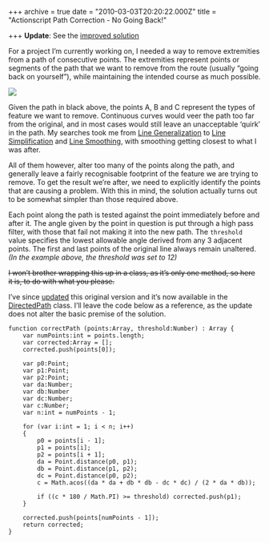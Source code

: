 +++
archive = true
date = "2010-03-03T20:20:22.000Z"
title = "Actionscript Path Correction - No Going Back!"

+++
**Update**: See the [improved solution](http://blog.duncanhall.net/2010/03/actionscript-path-correction-part-2/)

For a project I’m currently working on, I needed a way to remove extremities from a path of consecutive points. The extremities represent points or segments of the path that we want to remove from the route (usually “going back on yourself”), while maintaining the intended course as much possible.

![](/uploads/2018/04/08/PathCorrect1.png)

Given the path in black above, the points A, B and C represent the types of feature we want to remove. Continuous curves would veer the path too far from the original, and in most cases would still leave an unacceptable ‘quirk’ in the path. My searches took me from [Line Generalization](http://www.lostinactionscript.com/blog/index.php/2007/07/11/douglas-peuker-line-generalization/) to [Line Simplification](http://www.geom.unimelb.edu.au/gisweb/LGmodule/LGSimplification.htm) and [Line Smoothing](http://www.geom.unimelb.edu.au/gisweb/LGmodule/LGSmoothing.htm), with smoothing getting closest to what I was after.

All of them however, alter too many of the points along the path, and generally leave a fairly recognisable footprint of the feature we are trying to remove. To get the result we’re after, we need to explicitly identify the points that are causing a problem. With this in mind, the solution actually turns out to be somewhat simpler than those required above.

<div class="efe-flash" id="efe-swf-5"></div>

Each point along the path is tested against the point immediately before and after it. The angle given by the point in question is put through a high pass filter, with those that fail not making it into the new path. The `threshold` value specifies the lowest allowable angle derived from any 3 adjacent points. The first and last points of the original line always remain unaltered. _(In the example above, the threshold was set to 12)_

<del datetime="2010-03-07T12:10:49+00:00">I won’t brother wrapping this up in a class, as it’s only one method, so here it is, to do with what you please. </del>

I’ve since [updated](http://blog.duncanhall.net/2010/03/actionscript-path-correction-part-2/) this original version and it’s now available in the [DirectedPath](http://code.google.com/p/duncanhall-lib/source/browse/trunk/net/duncanhall/geom/DirectedPath.as) class. I’ll leave the code below as a reference, as the update does not alter the basic premise of the solution.

    function correctPath (points:Array, threshold:Number) : Array {
        var numPoints:int = points.length;
        var corrected:Array = [];
        corrected.push(points[0]);
    
        var p0:Point;
        var p1:Point;
        var p2:Point;
        var da:Number;
        var db:Number
        var dc:Number;
        var c:Number;
        var n:int = numPoints - 1;
    
        for (var i:int = 1; i < n; i++)
        {
            p0 = points[i - 1];
            p1 = points[i];
            p2 = points[i + 1];
            da = Point.distance(p0, p1);
            db = Point.distance(p1, p2);
            dc = Point.distance(p0, p2);
            c = Math.acos((da * da + db * db - dc * dc) / (2 * da * db));
    
            if ((c * 180 / Math.PI) >= threshold) corrected.push(p1);
        }
    
        corrected.push(points[numPoints - 1]);
        return corrected;
    }